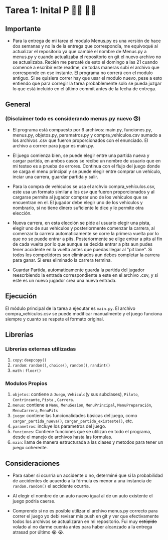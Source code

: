 # Tarea 1: Inital P 🚗🚗 🏁🏁

## Importante
* Para la entrega de mi tarea el modulo Menus.py es una versión de hace dos semanas y no la de la entrega que correspondía, me equivoqué al actualizar el repositorio ya que cambié el nombre de Menus.py a menus.py y cuando actualizaba el repositorio en git el nuevo archivo no se actualizaba. Recién me percaté de esto el domingo a las 21 cuando comencé a escribir este readme, de todas maneras subí el archivo  que corresponde en ese instante. El programa no correrá con el modulo antiguo. Si se quisiera correr hay que usar el modulo nuevo, pese a esto entiendo que para corregir la tarea probablemente solo se pueda juzgar lo que está incluido en el último commit antes de la fecha de entrega.

## General 
### (Disclaimer todo es considerando menus.py nuevo 😢)

* El programa está compuesto por 6 archivos: main.py, funciones.py, menus.py, objetos.py, paramatros.py y compra_vehículos.csv sumado a los archivos .csv que fueron proporcionados con el enunciado. El archivo a corrrer para jugar es main.py.

* El juego comienza bien, se puede elegir entre una partida nueva y cargar partida, en ambos casos se recibe un nombre de usuario que en mi testeo es a prueba de errores. Continua con el flujo del juego donde se carga el menu principal y se puede elegir entre comprar un vehículo, inciar una carrera, guardar partida y salir.
  
* Para la compra de vehículos se usa el archvio compra_vehículos.csv, este usa un formato similar a los csv que fueron proporcionados y al cargarse permite al jugador comprar uno de los vehículos que se encuentran en el. El jugador debe elegir uno de los vehiculos y nombrarlo, si no tiene dinero suficiente le dice y le permite otra elección.
  
* Nueva carrera, en esta elección se pide al usuario elegir una pista, elegir uno de sus vehículos y posteriormente comenzar la carrera, al comenzar la carrera automaticamente se corre la primera vuelta por lo que no se puede entrar a pits. Posteriormente se elige entrar a pits al fin de cada vuelta por lo que aunque se decida entrar a pits aun pudes tener accidente en la vuelta antes que puedas llegar al "pit lane". Si todos los competidores son eliminados aun debes completar la carrera para ganar. Si eres eliminado la carrera termina.

* Guardar Partida, automaticamente guarda la partida del jugador reescrbiendo la entrada correspondiente a este en el archivo .csv, y si este es un nuevo jugador crea una nueva entrada.


## Ejecución
El módulo principal de la tarea a ejecutar es  ```main.py```.
El archivo compra_vehículos.csv se puede modificar manualmente y el juego funciona siempre y cuanto se respete el formato original.


## Librerías
### Librerías externas utilizadas

1. ```copy```: ```deepcopy()```
2. ```random```: ```random()```, ```choice()```, ```random()```, ```randint()``` 
3. ```math``` : ```floor()``` 
### Modulos Propios


1. ```objetos```: contiene a ```Juego```, ```Vehiculo```(y sus subclases), ```Piloto```, ```Contrincante```, ```Pista``` , ```Carrera```.
2. ```menus```: contiene a  ```Menu```, ```MenuSesion```, ```MenuPrincipal```, ```MenuPreparación```, ```MenuCarrera```, ```MenuPits```
3. ```juego```: contiene las funcionalidades básicas del juego, como ```cargar_partida_nueva()```, ```cargar_partida_existeste()```, etc.
4. ```parametros```: incluye los parametros del juego.
5. ```funciones```: Contiene funciones que se utilizan en todo el programa, desde el manejo de archivos hasta las formulas.
6. ```main```: llama de manera estructurada a las clases y metodos para tener un juego coherente.


## Consideraciones


* Para saber si ocurría un accidente o no, determiné que si la probabilidad de accidentes de acuerdo a la fórmula es menor a una instancia de ```random.random()``` el accidente ocurría.

* Al elegir el nombre de un auto nuevo igual al de un auto existente el juego podría caerse.

* Comprendo si no es posible utilizar el archivo menus.py correcto para correr el juego yo debi revisar mis push en git y ver que efectivamente todos los archivos se actualizaran en mi repositorio. Fui muy ~~estúpido~~ volado al no darme cuenta antes para haber alcanzado a la entrega atrasad por último 😭 😭. 
